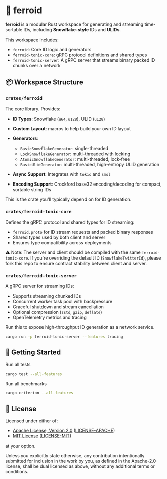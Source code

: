 # 🤖 ferroid

**ferroid** is a modular Rust workspace for generating and streaming
time-sortable IDs, including **Snowflake-style** IDs and **ULIDs**.

This workspace includes:

- `ferroid`: Core ID logic and generators
- `ferroid-tonic-core`: gRPC protocol definitions and shared types
- `ferroid-tonic-server`: A gRPC server that streams binary packed ID chunks
  over a network

## 📦 Workspace Structure

### `crates/ferroid`

The core library. Provides:

- **ID Types**: Snowflake (`u64`, `u128`), ULID (`u128`)
- **Custom Layout**: macros to help build your own ID layout
- **Generators**:

  - `BasicSnowflakeGenerator`: single-threaded
  - `LockSnowflakeGenerator`: multi-threaded with locking
  - `AtomicSnowflakeGenerator`: multi-threaded, lock-free
  - `BasicUlidGenerator`: multi-threaded, high-entropy ULID generation

- **Async Support**: Integrates with `tokio` and `smol`
- **Encoding Support**: Crockford base32 encoding/decoding for compact, sortable
  string IDs

This is the crate you'll typically depend on for ID generation.

### `crates/ferroid-tonic-core`

Defines the gRPC protocol and shared types for ID streaming:

- `ferroid.proto` for ID stream requests and packed binary responses
- Shared types used by both client and server
- Ensures type compatibility across deployments

⚠️ Note: The server and client should be compiled with the same
`ferroid-tonic-core`. If you're overriding the default ID
(`SnowflakeTwitterId`), please fork this repo to ensure contract stability
between client and server.

### `crates/ferroid-tonic-server`

A gRPC server for streaming IDs:

- Supports streaming chunked IDs
- Concurrent worker task pool with backpressure
- Graceful shutdown and stream cancellation
- Optional compression (`zstd`, `gzip`, `deflate`)
- OpenTelemetry metrics and tracing

Run this to expose high-throughput ID generation as a network service.

```bash
cargo run -p ferroid-tonic-server --features tracing
```

## 🚀 Getting Started

Run all tests

```bash
cargo test --all-features
```

Run all benchmarks

```bash
cargo criterion --all-features
```

## 📄 License

Licensed under either of:

- [Apache License, Version 2.0](https://www.apache.org/licenses/LICENSE-2.0)
  ([LICENSE-APACHE](LICENSE-APACHE))
- [MIT License](https://opensource.org/licenses/MIT)
  ([LICENSE-MIT](LICENSE-MIT))

at your option.

Unless you explicitly state otherwise, any contribution intentionally submitted
for inclusion in the work by you, as defined in the Apache-2.0 license, shall be
dual licensed as above, without any additional terms or conditions.
